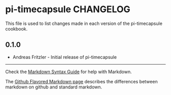 pi-timecapsule CHANGELOG
=========================

This file is used to list changes made in each version of the pi-timecapsule cookbook.

0.1.0
-----
- Andreas Fritzler - Initial release of pi-timecapsule

- - -
Check the [Markdown Syntax Guide](http://daringfireball.net/projects/markdown/syntax) for help with Markdown.

The [Github Flavored Markdown page](http://github.github.com/github-flavored-markdown/) describes the differences between markdown on github and standard markdown.
